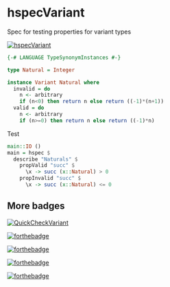 # hspecVariant

Spec for testing properties for variant types

[![hspecVariant](https://img.shields.io/badge/hspecVariant-v0.1.0.1-blue.svg?style=plastic)](https://hackage.haskell.org/package/hspecVariant)

```haskell
{-# LANGUAGE TypeSynonymInstances #-}

type Natural = Integer

instance Variant Natural where
  invalid = do
    n <- arbitrary
    if (n<0) then return n else return ((-1)*(n+1))
  valid = do
    n <- arbitrary
    if (n>=0) then return n else return ((-1)*n)
```

Test

```haskell
main::IO ()
main = hspec $
  describe "Naturals" $
    propValid "succ" $
      \x -> succ (x::Natural) > 0
    propInvalid "succ" $
      \x -> succ (x::Natural) <= 0
```

## More badges

[![QuickCheckVariant](https://img.shields.io/badge/winter-is%20here-blue.svg)](http://sanjorgek.com/hspecVariant/)

[![forthebadge](http://forthebadge.com/images/badges/built-with-science.svg)](http://sanjorgek.com/hspecVariant/)

[![forthebadge](http://forthebadge.com/images/badges/you-didnt-ask-for-this.svg)](http://sanjorgek.com/hspecVariant/)

[![forthebadge](http://forthebadge.com/images/badges/thats-how-they-get-you.svg)](http://sanjorgek.com/hspecVariant/)

[![forthebadge](http://forthebadge.com/images/badges/its-not-a-lie-if-you-believe-it.svg)](http://sanjorgek.com/hspecVariant/)
